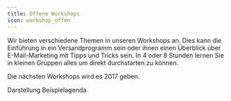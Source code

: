 ```yaml
---
title: Offene Workshops
icon: workshop_offen
---
```


Wir bieten verschiedene Themen in unseren Workshops an. Dies kann die Einführung in ein Versandprogramm sein oder ihnen einen Überblick über E-Mail-Marketing mit Tipps und Tricks sein. In 4 oder 8 Stunden lernen Sie in kleinen Gruppen alles um direkt durchstarten zu können.

Die nächsten Workshops wird es 2017 geben.

Darstellung Beispielagenda